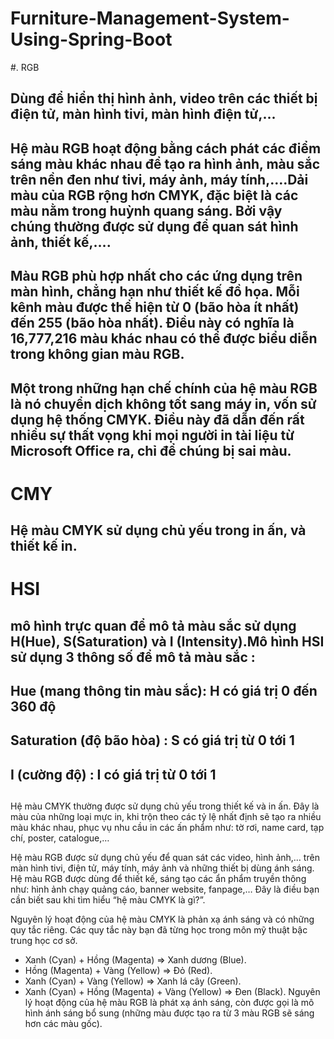# Furniture-Management-System-Using-Spring-Boot
#. RGB
## Dùng để hiển thị hình ảnh, video trên các thiết bị điện tử, màn hình tivi, màn hình điện tử,...
## Hệ màu RGB hoạt động bằng cách phát các điểm sáng màu khác nhau để tạo ra hình ảnh, màu sắc trên nền đen như tivi, máy ảnh, máy tính,….Dải màu của RGB rộng hơn CMYK, đặc biệt là các màu nằm trong huỳnh quang sáng. Bởi vậy chúng thường được sử dụng để quan sát hình ảnh, thiết kế,….
## Màu RGB phù hợp nhất cho các ứng dụng trên màn hình, chẳng hạn như thiết kế đồ họa. Mỗi kênh màu được thể hiện từ 0 (bão hòa ít nhất) đến 255 (bão hòa nhất). Điều này có nghĩa là 16,777,216 màu khác nhau có thể được biểu diễn trong không gian màu RGB.
## Một trong những hạn chế chính của hệ màu RGB là nó chuyển dịch không tốt sang máy in, vốn sử dụng hệ thống CMYK. Điều này đã dẫn đến rất nhiều sự thất vọng khi mọi người in tài liệu từ Microsoft Office ra, chỉ để chúng bị sai màu.
# CMY
## Hệ màu CMYK sử dụng chủ yếu trong in ấn, và thiết kế in.
# HSI
## mô hình trực quan để mô tả màu sắc sử dụng H(Hue), S(Saturation) và I (Intensity).Mô hình HSI sử dụng 3 thông số để mô tả màu sắc :
## Hue (mang thông tin màu sắc): H có giá trị 0 đến 360 độ
## Saturation (độ bão hòa) : S có giá trị từ 0 tới 1
## I (cường độ) : I có giá trị từ 0 tới 1
## 
Hệ màu CMYK thường được sử dụng chủ yếu trong thiết kế và in ấn. Đây là màu của những loại mực in, khi trộn theo các tỷ lệ nhất định sẽ tạo ra nhiều màu khác nhau, phục vụ nhu cầu in các ấn phẩm như: tờ rơi, name card, tạp chí, poster, catalogue,…

Hệ màu RGB được sử dụng chủ yếu để quan sát các video, hình ảnh,… trên màn hình tivi, điện tử, máy tính, máy ảnh và những thiết bị dùng ánh sáng. Hệ màu RGB được dùng để thiết kế, sáng tạo các ẩn phẩm truyền thông như: hình ảnh chạy quảng cáo, banner website, fanpage,… Đây là điều bạn cần biết sau khi tìm hiểu “hệ màu CMYK là gì?”.

Nguyên lý hoạt động của hệ màu CMYK là phản xạ ánh sáng và có những quy tắc riêng. Các quy tắc này bạn đã từng học trong môn mỹ thuật bậc trung học cơ sở.
- Xanh (Cyan) + Hồng (Magenta) => Xanh dương (Blue).
- Hồng (Magenta) + Vàng (Yellow) => Đỏ (Red).
- Xanh (Cyan) + Vàng (Yellow) => Xanh lá cây (Green).
- Xanh (Cyan) + Hồng (Magenta) + Vàng (Yellow) => Đen (Black).
Nguyên lý hoạt động của hệ màu RGB là phát xạ ánh sáng, còn được gọi là mô hình ánh sáng bổ sung (những màu được tạo ra từ 3 màu RGB sẽ sáng hơn các màu gốc). 
